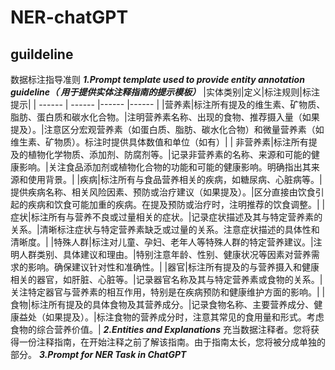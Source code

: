 # NER-chatGPT
## guildeline
数据标注指导准则
***1.Prompt template used to provide entity annotation guideline（
用于提供实体注释指南的提示模板）***
|实体类别|定义|标注规则|标注提示|
| ------ | ------ |------ |------ |
|营养素|标注所有提及的维生素、矿物质、脂肪、蛋白质和碳水化合物。|注明营养素名称、出现的食物、推荐摄入量（如果提及）。|注意区分宏观营养素（如蛋白质、脂肪、碳水化合物）和微量营养素（如维生素、矿物质）。标注时提供具体数值和单位（如有）|
| 非营养素|标注所有提及的植物化学物质、添加剂、防腐剂等。|记录非营养素的名称、来源和可能的健康影响。|关注食品添加剂或植物化合物的功能和可能的健康影响。明确指出其来源和使用背景。|
|疾病|标注所有与食品营养相关的疾病，如糖尿病、心脏病等。|提供疾病名称、相关风险因素、预防或治疗建议（如果提及）。|区分直接由饮食引起的疾病和饮食可能加重的疾病。在提及预防或治疗时，注明推荐的饮食调整。|
|症状|标注所有与营养不良或过量相关的症状。|记录症状描述及其与特定营养素的关系。|清晰标注症状与特定营养素缺乏或过量的关系。注意症状描述的具体性和清晰度。|
|特殊人群|标注对儿童、孕妇、老年人等特殊人群的特定营养建议。|注明人群类别、具体建议和理由。|特别注意年龄、性别、健康状况等因素对营养需求的影响。确保建议针对性和准确性。|
|器官|标注所有提及的与营养摄入和健康相关的器官，如肝脏、心脏等。|记录器官名称及其与特定营养素或食物的关系。|关注特定器官与营养素的相互作用，特别是在疾病预防和健康维护方面的影响。|
|食物|标注所有提及的具体食物及其营养成分。|记录食物名称、主要营养成分、健康益处（如果提及）。|标注食物的营养成分时，注意其常见的食用量和形式。考虑食物的综合营养价值。|
***2.Entities and Explanations***
充当数据注释者。您将获得一份注释指南，在开始注释之前了解该指南。由于指南太长，您将被分成单独的部分。
***3.Prompt for NER Task in ChatGPT***
